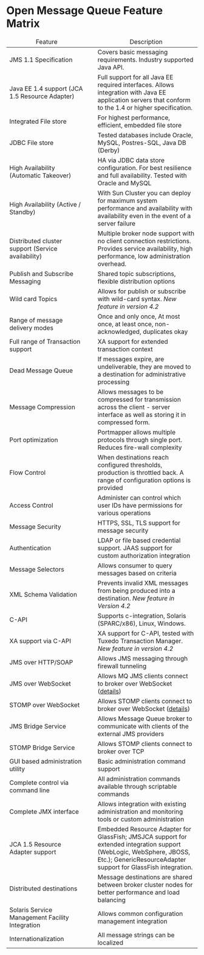 # Open Message Queue Feature Matrix

<table width="95%" border="0" cellpadding="0" cellspacing="0" class="generic1">
  <thead>
    <tr valign="middle">
      <td width="43%"><div>
        <div align="center">Feature</div>
      </div></td>
      <td width="2%">&nbsp;</td>
      <td width="55%"><div>
        <div align="center">Description</div>
      </div></td>
    </tr>
  </thead>
  <tbody>
    <tr valign="middle">
      <td><div>JMS 1.1 Specification </div></td>
      <td>&nbsp;</td>
      <td><div>Covers basic messaging requirements. Industry supported Java API. </div></td>
    </tr>
    <tr valign="middle">
      <td><div class="generic1" id="body">Java EE 1.4 support (JCA 1.5 Resource Adapter) </div></td>
      <td>&nbsp;</td>
      <td><div>Full support for all Java EE required interfaces. Allows integration with Java EE application servers that conform to the 1.4 or higher specification. </div></td>
    </tr>
    <tr valign="middle">
      <td><div>Integrated File store</div></td>
      <td>&nbsp;</td>
      <td><div>For highest performance, efficient, embedded file store </div></td>
    </tr>
    <tr valign="middle">
      <td><div>JDBC File store </div></td>
      <td>&nbsp;</td>
      <td><div>Tested databases include Oracle, MySQL, Postres-SQL, Java DB (Derby) </div></td>
    </tr>
    <tr valign="middle">
      <td><div>High Availability (Automatic Takeover) </div></td>
      <td>&nbsp;</td>
      <td><div>HA via JDBC data store configuration. For best resilience and full availability. Tested with Oracle and MySQL</div></td>
    </tr>
    <tr valign="middle">
      <td><div>High Availability (Active / Standby)  </div></td>
      <td>&nbsp;</td>
      <td><div>With Sun Cluster you can deploy for maximum system performance and availability with availability even in the event of a  server failure </div></td>
    </tr>
    <tr valign="middle">
      <td><div>Distributed cluster support (Service availability)</div></td>
      <td>&nbsp;</td>
      <td><div>Multiple broker node support with no client connection restrictions. Provides service availability, high performance, low administration overhead. </div></td>
    </tr>
    <tr valign="middle">
      <td><div>Publish and Subscribe Messaging </div></td>
      <td>&nbsp;</td>
      <td><div>Shared topic subscriptions, flexible distribution options </div></td>
    </tr>
    <tr valign="middle">
      <td><div>Wild card Topics </div></td>
      <td>&nbsp;</td>
      <td><div>Allows for publish or subscribe with wild-card syntax. <em>New feature in version 4.2 </em></div></td>
    </tr>
    <tr valign="middle">
      <td><div>Range of message delivery modes </div></td>
      <td>&nbsp;</td>
      <td><div>Once and only once, At most once, at least once, non-acknowledged, duplicates okay </div></td>
    </tr>
    <tr valign="middle">
      <td><div>Full range of Transaction support </div></td>
      <td>&nbsp;</td>
      <td><div>XA support for extended transaction context</div></td>
    </tr>
    <tr valign="middle">
      <td><div>Dead Message Queue</div></td>
      <td>&nbsp;</td>
      <td><div>If messages expire, are undeliverable, they are moved to a destination for administrative processing </div></td>
    </tr>
    <tr valign="middle">
      <td><div>Message Compression </div></td>
      <td>&nbsp;</td>
      <td><div>Allows messages to be compressed for transmission across the client - server interface as well as storing it in compressed form. </div></td>
    </tr>
    <tr valign="middle">
      <td><div>Port optimization </div></td>
      <td>&nbsp;</td>
      <td><div>Portmapper allows multiple protocols through single port. Reduces fire-wall complexity </div></td>
    </tr>
    <tr valign="middle">
      <td><div>Flow Control </div></td>
      <td>&nbsp;</td>
      <td><div>When destinations reach configured thresholds, production is throttled back. A range of configuration options is provided </div></td>
    </tr>
    <tr valign="middle">
      <td><div>Access Control </div></td>
      <td>&nbsp;</td>
      <td><div>Administer can control which user IDs have permissions for various operations </div></td>
    </tr>
    <tr valign="middle">
      <td><div>Message Security </div></td>
      <td>&nbsp;</td>
      <td><div>HTTPS, SSL, TLS support for message security </div></td>
    </tr>
    <tr valign="middle">
      <td><div>Authentication</div></td>
      <td>&nbsp;</td>
      <td><div>LDAP or file based credential support. JAAS support for custom authorization integration </div></td>
    </tr>
    <tr valign="middle">
      <td><div>Message Selectors</div></td>
      <td>&nbsp;</td>
      <td><div>Allows consumer to query messages based on criteria </div></td>
    </tr>
    <tr valign="middle">
      <td><div>XML Schema Validation </div></td>
      <td>&nbsp;</td>
      <td><div>Prevents invalid XML messages from being produced into a destination. <em>New feature in Version 4.2 </em></div></td>
    </tr>
    <tr valign="middle">
      <td><div>C-API</div></td>
      <td>&nbsp;</td>
      <td><div>Supports c-integration, Solaris (SPARC/x86), Linux, Windows. </div></td>
    </tr>
    <tr valign="middle">
      <td><div>XA support via C-API </div></td>
      <td>&nbsp;</td>
      <td><div>XA support for C-API, tested with Tuxedo Transaction Manager. <em>New feature  in version 4.2 </em></div></td>
    </tr>
    <tr valign="middle">
      <td><div>JMS over HTTP/SOAP </div></td>
      <td>&nbsp;</td>
      <td><div>Allows JMS messaging through firewall tunneling </div></td>
    </tr>
    <tr valign="middle">
      <td><div>JMS over WebSocket</div></td>
      <td>&nbsp;</td>
      <td><div>Allows MQ JMS clients connect to broker over WebSocket (<a href="https://javaee.github.io/openmq/www/5.0.1/ws.html">details</a>)</div></td>
    </tr>
    <tr valign="middle">
      <td><div>STOMP over WebSocket</div></td>
      <td>&nbsp;</td>
      <td><div>Allows STOMP clients connect to broker over WebSocket (<a href="https://javaee.github.io/openmq/www/5.0.1/ws.html">details</a>)</div></td>
    </tr>
    <tr valign="middle">
      <td><div>JMS Bridge Service</div></td>
      <td>&nbsp;</td>
      <td><div>Allows Message Queue broker to communicate with clients of the external JMS providers</div></td>
    </tr>
    <tr valign="middle">
      <td><div>STOMP Bridge Service</div></td>
      <td>&nbsp;</td>
      <td><div>Allows STOMP clients connect to broker over TCP</div></td>
    </tr>
    <tr valign="middle">
      <td><div>GUI based administration utility  </div></td>
      <td>&nbsp;</td>
      <td><div>Basic administration command support </div></td>
    </tr>
    <tr valign="middle">
      <td><div>Complete control via command line </div></td>
      <td>&nbsp;</td>
      <td><div>All administration commands available through scriptable commands </div></td>
    </tr>
    <tr valign="middle">
      <td><div>Complete JMX interface</div></td>
      <td>&nbsp;</td>
      <td><div>Allows integration with existing administration and monitoring tools or custom administration </div></td>
    </tr>
    <tr valign="middle">
      <td><div>JCA 1.5 Resource Adapter support</div></td>
      <td>&nbsp;</td>
      <td><div>Embedded Resource Adapter for GlassFish; JMSJCA support for extended integration support (WebLogic, WebSphere, JBOSS, Etc.); GenericResourceAdapter support for GlassFish integration. </div></td>
    </tr>
    <tr valign="middle">
      <td><div>Distributed destinations </div></td>
      <td>&nbsp;</td>
      <td><div>Message destinations are shared between broker cluster nodes for better performance and load balancing </div></td>
    </tr>
    <tr valign="middle">
      <td><div>Solaris Service Management Facility Integration </div></td>
      <td>&nbsp;</td>
      <td><div>Allows common configuration management integration</div></td>
    </tr>
    <tr valign="middle">
      <td><div>Internationalization</div></td>
      <td>&nbsp;</td>
      <td><div>All message strings can be localized</div></td>
    </tr>
  </tbody>
</table>

